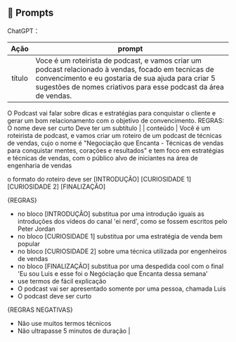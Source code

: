 ## 🧠 Prompts


ChatGPT：

|   Ação   | prompt                                                                                                                                                                                                                                                                         |
| :------: | ------------------------------------------------------------------------------------------------------------------------------------------------------------------------------------------------------------------------------------------------------------------------------ |
|  título  | Voce é um roteirista de podcast, e vamos criar um podcast relacionado à vendas, focado em tecnicas de convencimento e eu gostaria de sua ajuda para criar 5 sugestões de nomes criativos para esse podcast da área de vendas.
O Podcast vai falar sobre dicas e estratégias para conquistar o cliente e gerar um bom relacionamento com o objetivo de convencimento.
REGRAS:
O nome deve ser curto
Deve ter um subtítulo
                                                        |
| conteúdo | Você é um roteirista de podcast, e vamos criar um roteiro de um podcast de técnicas de vendas,  cujo o nome é "Negociação que Encanta - Técnicas de vendas para conquistar mentes, corações e resultados" e tem foco em estratégias e técnicas de vendas, com o público alvo de iniciantes na área de engenharia de vendas 

o formato do roteiro deve ser
[INTRODUÇÃO]
[CURIOSIDADE 1]
[CURIOSIDADE 2]
[FINALIZAÇÃO]

{REGRAS}

- no bloco [INTRODUÇÃO] substitua por uma introdução iguais as introduções dos vídeos do canal 'ei nerd', como se fossem escritos pelo Peter Jordan
- no bloco [CURIOSIDADE 1] substitua por uma estratégia de venda bem popular 
- no bloco [CURIOSIDADE 2] sobre uma técnica utilizada por engenheiros de vendas
- no bloco [FINALIZAÇÃO] substitua por uma despedida cool com o final 'Eu sou Luis e esse foi o Negóciação que Encanta dessa semana' 
- use termos de fácil explicação
- O podcast vai ser apresentado somente por uma pessoa, chamada Luis 
- O podcast deve ser curto

{REGRAS NEGATIVAS}

- Não use muitos termos técnicos
- Não ultrapasse 5 minutos de duração |

